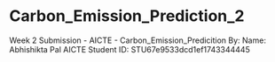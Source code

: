 # Carbon_Emission_Prediction_2
Week 2 Submission - AICTE - Carbon_Emission_Predicition By: Name: Abhishikta Pal AICTE Student ID: STU67e9533dcd1ef1743344445
